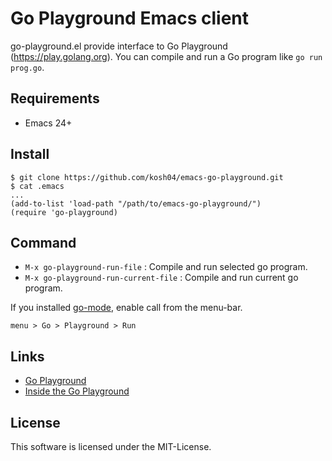 # Go Playground Emacs client

go-playground.el provide interface to Go Playground (https://play.golang.org).
You can compile and run a Go program like `go run prog.go`.


## Requirements

- Emacs 24+


## Install

    $ git clone https://github.com/kosh04/emacs-go-playground.git
    $ cat .emacs
    ...
    (add-to-list 'load-path "/path/to/emacs-go-playground/")
    (require 'go-playground)


## Command

- `M-x go-playground-run-file`         : Compile and run selected go program.
- `M-x go-playground-run-current-file` : Compile and run current go program.

If you installed [go-mode](https://github.com/dominikh/go-mode.el), enable call from the menu-bar.

    menu > Go > Playground > Run


## Links

- [Go Playground](http://play.golang.org/)
- [Inside the Go Playground](http://blog.golang.org/playground)


## License

This software is licensed under the MIT-License.
